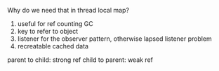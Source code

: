 Why do we need that in thread local map?

1. useful for ref counting GC
2. key to refer to object
3. listener for the observer pattern, otherwise lapsed listener problem
4. recreatable cached data

parent to child: strong ref
child to parent: weak ref


